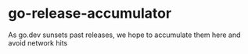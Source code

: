 # go-release-accumulator
As go.dev sunsets past releases, we hope to accumulate them here and avoid network hits
